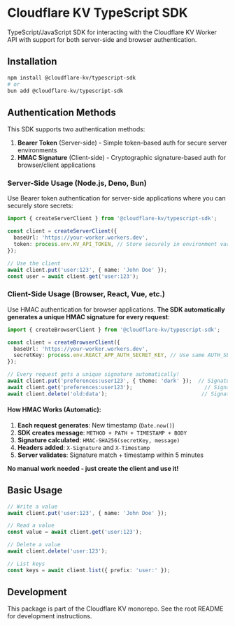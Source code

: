 # Cloudflare KV TypeScript SDK

TypeScript/JavaScript SDK for interacting with the Cloudflare KV Worker API with support for both server-side and browser authentication.

## Installation

```bash
npm install @cloudflare-kv/typescript-sdk
# or
bun add @cloudflare-kv/typescript-sdk
```

## Authentication Methods

This SDK supports two authentication methods:

1. **Bearer Token** (Server-side) - Simple token-based auth for secure server environments
2. **HMAC Signature** (Client-side) - Cryptographic signature-based auth for browser/client applications

### Server-Side Usage (Node.js, Deno, Bun)

Use Bearer token authentication for server-side applications where you can securely store secrets:

```typescript
import { createServerClient } from '@cloudflare-kv/typescript-sdk';

const client = createServerClient({
  baseUrl: 'https://your-worker.workers.dev',
  token: process.env.KV_API_TOKEN, // Store securely in environment variables
});

// Use the client
await client.put('user:123', { name: 'John Doe' });
const user = await client.get('user:123');
```

### Client-Side Usage (Browser, React, Vue, etc.)

Use HMAC authentication for browser applications. **The SDK automatically generates a unique HMAC signature for every request**:

```typescript
import { createBrowserClient } from '@cloudflare-kv/typescript-sdk';

const client = createBrowserClient({
  baseUrl: 'https://your-worker.workers.dev',
  secretKey: process.env.REACT_APP_AUTH_SECRET_KEY, // Use same AUTH_SECRET_KEY as your Worker
});

// Every request gets a unique signature automatically!
await client.put('preferences:user123', { theme: 'dark' });  // Signature A + Timestamp A
await client.get('preferences:user123');                       // Signature B + Timestamp B
await client.delete('old:data');                              // Signature C + Timestamp C
```

#### How HMAC Works (Automatic):

1. **Each request generates**: New timestamp (`Date.now()`)
2. **SDK creates message**: `METHOD + PATH + TIMESTAMP + BODY`
3. **Signature calculated**: `HMAC-SHA256(secretKey, message)`
4. **Headers added**: `X-Signature` and `X-Timestamp`
5. **Server validates**: Signature match + timestamp within 5 minutes

**No manual work needed - just create the client and use it!**

## Basic Usage

```typescript
// Write a value
await client.put('user:123', { name: 'John Doe' });

// Read a value
const value = await client.get('user:123');

// Delete a value
await client.delete('user:123');

// List keys
const keys = await client.list({ prefix: 'user:' });
```

## Development

This package is part of the Cloudflare KV monorepo. See the root README for development instructions.